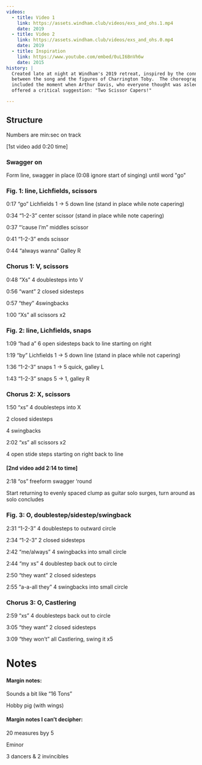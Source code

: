 ```yaml
---
videos:
  - title: Video 1
    link: https://assets.windham.club/videos/exs_and_ohs.1.mp4
    date: 2019
  - title: Video 2
    link: https://assets.windham.club/videos/exs_and_ohs.0.mp4
    date: 2019
  - title: Inspiration
    link: https://www.youtube.com/embed/0uLI6BnVh6w
    date: 2015
history: |
  Created late at night at Windham's 2019 retreat, inspired by the connection
  between the song and the figures of Charrington Toby.  The choreography
  included the moment when Arthur Davis, who everyone thought was asleep,
  offered a critical suggestion: "Two Scissor Capers!"

---
```


## Structure

Numbers are min:sec on track

[1st video add 0:20 time]

### Swagger on
Form line, swagger in place (0:08 ignore start of singing) until word "go"

### Fig. 1: line, Lichfields, scissors
0:17 “go” Lichfields 1 -> 5 down line (stand in place while note capering)

0:34 “1-2-3” center scissor (stand in place while note capering)

0:37 “’cause I’m” middles scissor

0:41 “1-2-3” ends scissor

0:44 “always wanna” Galley R

### Chorus 1: V, scissors
0:48 “Xs” 4 doublesteps into V

0:56 “want” 2 closed sidesteps

0:57 “they” 4swingbacks

1:00 “Xs” all scissors x2

### Fig. 2: line, Lichfields, snaps
1:09 “had a” 6 open sidesteps back to line starting on right

1:19 “by” Lichfields 1 -> 5 down line (stand in place while not capering)

1:36 “1-2-3” snaps 1 -> 5 quick, galley L

1:43 “1-2-3” snaps 5 -> 1, galley R

### Chorus 2: X, scissors
1:50 “xs” 4 doublesteps into X

2 closed sidesteps

4 swingbacks

2:02 “xs” all scissors x2

4 open stide steps starting on right back to line

#### [2nd video add 2:14 to time]

2:18 “os” freeform swagger ‘round

Start returning to evenly spaced clump as guitar solo surges, turn around as solo concludes

### Fig. 3: O, doublestep/sidestep/swingback
2:31 “1-2-3” 4 doublesteps to outward circle

2:34 “1-2-3” 2 closed sidesteps

2:42 “me/always” 4 swingbacks into small circle

2:44 “my xs” 4 doublestep back out to circle

2:50 “they want” 2 closed sidesteps

2:55 “a-a-all they” 4 swingbacks into small circle

### Chorus 3: O, Castlering
2:59 “xs” 4 doublesteps back out to circle

3:05 “they want” 2 closed sidesteps

3:09 “they won’t” all Castlering, swing it x5

# Notes

#### Margin notes:

Sounds a bit like “16 Tons”

Hobby pig (with wings)

#### Margin notes I can’t decipher:

20 measures byy 5

Eminor

3 dancers & 2 invincibles

